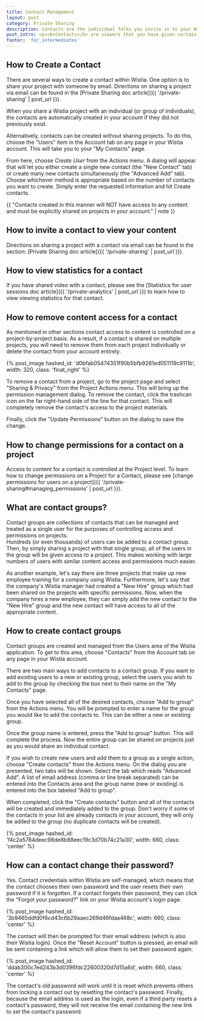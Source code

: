 ```yaml
---
title: Contact Management
layout: post
category: Private Sharing
description: Contacts are the individual folks you invite in to your Wistia account to privately view your content. Learn all about creating contacts and managing their permissions here.
post_intro: <p><b>Contacts</b> are viewers that you have given certain permissions to (the most basic being the ability to view videos in your Wistia account).</p><p>Contacts can also be given permission to download content, upload new videos, or invite other viewers on a project-by-project basis. All contact activity is recorded and viewable within the “Private User Sessions” portion of Wistia Stats.</p><p>When to use contacts:</p><ul><li>When you want people to view content privately within Wistia</li><li>When you want to be able to track viewing of your content (in your Wistia account)</li></ul>
footer: 'for_intermediates'
---
```


## How to Create a Contact

There are several ways to create a contact within Wistia. One option 
is to share your project with someone by email. Directions on sharing a project via email can be found in the 
[Private Sharing doc article]({{ '/private-sharing' | post_url }}).  

When you share a Wistia project with an individual (or group of individuals), 
the contacts are automatically created in your account if they did not 
previously exist.

Alternatively, contacts can be created without sharing projects.  To do this, 
choose the "Users" item in the Account tab on any page in your Wistia account.
This will take you to your "My Contacts" page.

From here, choose *Create User* from the <span class="action_menu">Actions</span> menu.
A dialog will appear that will let you either create a single new contact 
(the "New Contact" tab) or create many new contacts simultaneously 
(the "Advanced Add" tab).  Choose whichever method is appropriate based on the 
number of contacts you want to create.  Simply enter the requested information 
and hit <span class="faux_button">Create contacts</span>.

{{ "Contacts created in this manner will NOT have access to any content and must be explicitly shared on projects in your account." | note }}

## How to invite a contact to view your content

Directions on sharing a project with a contact via email can be found in the 
section: [Private Sharing doc article]({{ '/private-sharing' | post_url }}).

## How to view statistics for a contact

If you have shared video with a contact, please see the 
[Statistics for user sessions doc article]({{ '/private-analytics' | post_url }}) to 
learn how to view viewing statistics for that contact.

## How to remove content access for a contact

As mentioned in other sections contact access to content is controlled on a 
project-by-project basis.  As a result, if a contact is shared on multiple 
projects, you will need to remove them from each project individually or delete 
the contact from your account entirely.

{% post_image hashed_id: 'd0bfab05474351f90b5bfb9281ed051119c9111b', width: 320, class: 'float_right' %}

To remove a contact from a project, go to the project page and select "Sharing & Privacy" 
from the Project Actions menu.  This will bring up the permission
management dialog.  To remove the contact, click the trashcan icon on the far 
right-hand side of the line for that contact.  This will completely remove the 
contact's access to the project materials.  

Finally, click the "Update Permissions" button on the dialog to save the change.

## How to change permissions for a contact on a project

Access to content for a contact is controlled at the Project level.  To learn 
how to change permissions on a Project for a Contact, please see 
[change permissions for users on a project]({{ '/private-sharing#managing_permissions' | post_url }}).

## What are contact groups?

Contact groups are collections of contacts that can be managed and treated as a 
single user for the purposes of controlling access and permissions on projects.  
Hundreds (or even thousands) of users can be added to a contact group.  Then, by 
simply sharing a project with that single group, all of the users in the group 
will be given access to a project.  This makes working with large numbers of 
users with similar content access and permissions much easier.

As another example, let's say there are three projects that make up new employee 
training for a company using Wistia.  Furthermore, let's say that the company's
Wistia manager had created a "New Hire" group which had been shared on the projects 
with specific permissions.  Now, when the company hires a new employee, they can 
simply add the new contact to the "New Hire" group and the new contact will have 
access to all of the appropriate content. 

## How to create contact groups

Contact groups are created and managed from the Users area of the Wistia 
application.  To get to this area, choose "Contacts" from the Account tab on 
any page in your Wistia account.

There are two main ways to add contacts to a contact group.  If you want to 
add existing users to a new or existing group, select the users you wish to 
add to the group by checking the box next to their name on the "My Contacts" 
page.  

Once you have selected all of the desired contacts, choose "Add to group" from 
the Actions menu. You will be prompted to enter a name for the group you would 
like to add the contacts to.  This can be either a new or existing group.  

Once the group name is entered, press the "Add to group" button.  This will 
complete the process.  Now the entire group can be shared on projects just as 
you would share an individual contact.

If you wish to create new users and add them to a group as a single action, 
choose "Create contacts" from the Actions menu.  On the dialog you are presented, 
two tabs will be shown.  Select the tab which reads "Advanced Add".   A list of 
email address (comma or line break separated) can be entered into the Contacts 
area and the group name (new or existing) is entered into the box labeled "Add to group".  

When completed, click the "Create contacts" button and all of the contacts will 
be created and immediately added to the group.  Don't worry if some of the 
contacts in your list are already contacts in your account, they will only be 
added to the group (no duplicate contacts will be created).

{% post_image hashed_id: 'f4c2a5784deec98de8b88eec19c3d70b74c21a30', width: 660, class: 'center' %}


## How can a contact change their password?

Yes. Contact credentials within Wistia are self-managed, which means that the 
contact chooses their own password and the user resets their own password if it 
is forgotten.  If a contact forgets their password, they can click the "Forgot 
your password?" link on your Wistia account's login page.

{% post_image hashed_id: '3b9465ddfd0f6cd43c6b29aaec269d46fdaa468c', width: 660, class: 'center' %}

The contact will then be prompted for their email address (which is also their 
Wistia login).  Once the "Reset Account" button is pressed, an email will be 
sent containing a link which will allow them to set their password again.

{% post_image hashed_id: 'ddab300c7ed243b3d0396fdc22600320d7d15a6d', width: 660, class: 'center' %}

The contact's old password will work until it is reset which prevents others 
from locking a contact out by resetting the contact's password.  Finally, 
because the email address is used as the login, even if a third party resets a 
contact's password, they will not receive the email containing the new link to 
set the contact's password.

